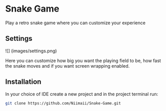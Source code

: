 # Snake Game

Play a retro snake game where you can customize your experience

## Settings

![] (images/settings.png)

Here you can customize how big you want the playing field to be, how fast the snake moves and if you want screen wrapping enabled.

## Installation

In your choice of IDE create a new project and in the project terminal run:

```bash
git clone https://github.com/Niimaii/Snake-Game.git
```

